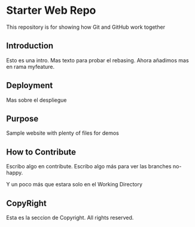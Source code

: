 # Starter Web Repo

This repository is for showing how Git and GitHub work together

## Introduction

Esto es una intro. Mas texto para probar el rebasing. Ahora añadimos mas en rama myfeature.

## Deployment

Mas sobre el despliegue

## Purpose

Sample website with plenty of files for demos

## How to Contribute

Escribo algo en contribute. Escribo algo más para ver las branches no-happy.

Y un poco más que estara solo en el Working Directory

## CopyRight
Esta es la seccion de Copyright. All rights reserved.
